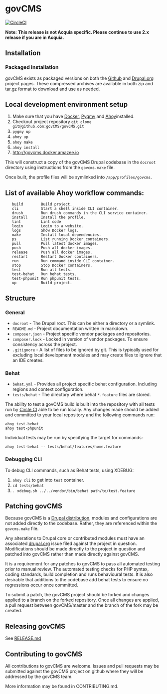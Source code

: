 # govCMS

[![CircleCI](https://circleci.com/gh/govCMS/govCMS.svg?style=svg)](https://circleci.com/gh/govCMS/govCMS)

**Note:**
**This release is not Acquia specific. Please continue to use 2.x release if you are in Acquia.**

## Installation

### Packaged installation

govCMS exists as packaged versions on both the [Github](https://github.com/govCMS/govCMS) and [Drupal.org](https://www.drupal.org/project/govcms) project pages. These compressed archives are available in both zip and tar.gz format to download and use as needed.

## Local development environment setup

1. Make sure that you have [Docker](https://www.docker.com/), [Pygmy](https://docs.amazee.io/local_docker_development/pygmy.html) and [Ahoy](https://github.com/ahoy-cli/ahoy)installed.
2. Checkout project repository `git clone git@github.com:govCMS/govCMS.git`
3. `pygmy up`
4. `ahoy up`
5. `ahoy make`
6. `ahoy install`
7. http://govcms.docker.amazee.io

This will construct a copy of the govCMS Drupal codebase in the `docroot` directory using instructions from the `govcms.make` file.

Once built, the profile files will be symlinked into `/app/profiles/govcms`.

## List of available Ahoy workflow commands:

```
   build        Build project.
   cli          Start a shell inside CLI container.
   drush        Run drush commands in the CLI service container.
   install      Install the profile.
   lint         Lint code
   login        Login to a website.
   logs         Show Docker logs.
   make         Install local dependencies.
   ps           List running Docker containers.
   pull         Pull latest docker images.
   push         Push all docker images.
   release      Push all docker images.
   restart      Restart Docker containers.
   run          Run command inside CLI container.
   stop         Stop Docker containers.
   test         Run all tests.
   test-behat   Run behat tests.
   test-phpunit Run phpunit tests.
   up           Build project.
```

## Structure

### General

- `docroot` - The Drupal root. This can be either a directory or a symlink.
- `README.md` - Project documentation written in markdown.
- `composer.json` - Project specific vendor packages and repositories.
- `composer.lock` - Locked in version of vendor packages. To ensure consistency across the project.
- `.gitignore` - A list of files to be ignored by git. This is typically used for excluding local development modules and may create files to ignore that an IDE creates.

### Behat

- `behat.yml` - Provides all project specific behat configuration. Including regions and context configuration.
- `tests/behat` - The directory where behat `*.feature` files are stored.

The ability to test a govCMS build is built into the repository with all tests run by [Circle CI](https://cirlceci.com/) able to be run locally. Any changes made should be added and committed to your local repository and the following commands run:

```
ahoy test-behat
ahoy test-phpunit
```

Individual tests may be run by specifying the target for commands:

```
ahoy test-behat -- tests/behat/features/home.feature
```

### Debugging CLI

To debug CLI commands, such as Behat tests, using XDEBUG:
1. `ahoy cli` to get into `test` container.
4. `cd tests/behat`
3. `. xdebug.sh ../../vendor/bin/behat path/to/test.feature`

## Patching govCMS

Because govCMS is a [Drupal distribution](https://www.drupal.org/documentation/build/distributions), modules and configurations are not added directly to the codebase. Rather, they are referenced within the `govcms.make` file.

Any alterations to Drupal core or contributed modules must have an associated [drupal.org](https://www.drupal.org) issue filed against the project in question. Modifications should be made directly to the project in question and patched into govCMS rather than made directly against govCMS.

It is a requirement for any patches to govCMS to pass all automated testing prior to manual review. The automated testing checks for PHP syntax, coding standards, build completion and runs behavioural tests. It is also desirable that additions to the codebase add behat tests to ensure no regressions occur once committed.

To submit a patch, the govCMS project should be forked and changes applied to a branch on the forked repository. Once all changes are applied, a pull request between govCMS/master and the branch of the fork may be created.

## Releasing govCMS
See [RELEASE.md](RELEASE.md)

## Contributing to govCMS

All contributions to govCMS are welcome. Issues and pull requests may be submitted against the govCMS project on github where they will be addressed by the govCMS team.

More information may be found in CONTRIBUTING.md.

